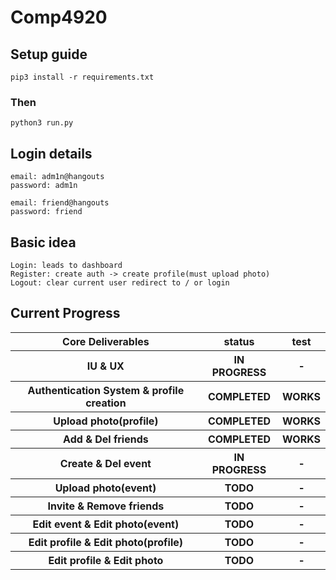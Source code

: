 # Comp4920

## Setup guide
```
pip3 install -r requirements.txt
```
### Then
```
python3 run.py
```
## Login details
```
email: adm1n@hangouts
password: adm1n

email: friend@hangouts
password: friend
```
## Basic idea
```
Login: leads to dashboard
Register: create auth -> create profile(must upload photo)
Logout: clear current user redirect to / or login
```
## Current Progress
<table>
  <tr/>
    <th/> Core Deliverables
    <th/> status
    <th/> test
  <tr/>
  	<th/> IU & UX
    <th/> IN PROGRESS
    <th/> -
  <tr/>
  	<th/> Authentication System & profile creation
    <th/> COMPLETED
    <th/> WORKS
  <tr/>
  	<th/> Upload photo(profile)
    <th/> COMPLETED
    <th/> WORKS
  <tr/>
  	<th/> Add & Del friends
    <th/> COMPLETED
    <th/> WORKS
  <tr/>
  	<th/> Create & Del event
    <th/> IN PROGRESS
    <th/> -
  <tr/>
  	<th/> Upload photo(event)
    <th/> TODO
    <th/> -
  <tr/>
  	<th/> Invite & Remove friends
    <th/> TODO
    <th/> -
  <tr/>
  	<th/> Edit event & Edit photo(event)
    <th/> TODO
    <th/> -
  <tr/>
  	<th/> Edit profile & Edit photo(profile)
    <th/> TODO
    <th/> -
  <tr/>
  	<th/> Edit profile & Edit photo
    <th/> TODO
    <th/> -
</table>
